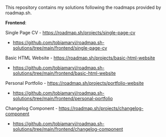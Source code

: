 This repository contains my solutions following the roadmaps provided by roadmap.sh.

**Frontend**:

Single Page CV - https://roadmap.sh/projects/single-page-cv
- https://github.com/tobiamarvi/roadmap.sh-solutions/tree/main/frontend/single-page-cv

Basic HTML Website - https://roadmap.sh/projects/basic-html-website
- https://github.com/tobiamarvi/roadmap.sh-solutions/tree/main/frontend/basic-html-website

Personal Portfolio - https://roadmap.sh/projects/portfolio-website
- https://github.com/tobiamarvi/roadmap.sh-solutions/tree/main/frontend/personal-portfolio

Changelog Component - https://roadmap.sh/projects/changelog-component
- https://github.com/tobiamarvi/roadmap.sh-solutions/tree/main/frontend/changelog-component
